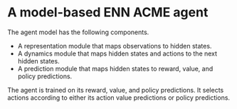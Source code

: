# A model-based ENN ACME agent

The agent model has the following components.

- A representation module that maps observations to hidden states.
- A dynamics module that maps hidden states and actions to the next hidden states.
- A prediction module that maps hidden states to reward, value, and policy predictions.

The agent is trained on its reward, value, and policy predictions. It selects
actions according to either its action value predictions or policy predictions.
